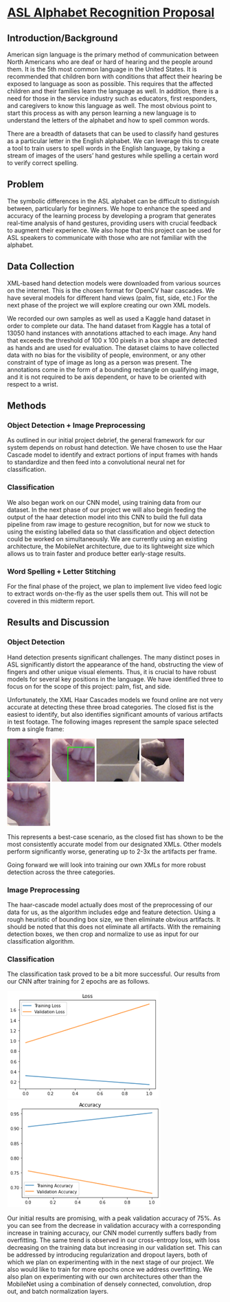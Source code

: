 # [ASL Alphabet Recognition Proposal](https://pthakkar230.github.io/ASLAlphabetRecognition.github.io/) 


## Introduction/Background

American sign language is the primary method of communication between North Americans who are deaf or hard of hearing and the people around them. It is the 5th most common language in the United States. It is recommended that children born with conditions that affect their hearing be exposed to language as soon as possible. This requires that the affected children and their families learn the language as well. In addition, there is a need for those in the service industry such as educators, first responders, and caregivers to know this language as well. The most obvious point to start this process as with any person learning a new language is to understand the letters of the alphabet and how to spell common words.

There are a breadth of datasets that can be used to classify hand gestures as a particular letter in the English alphabet. We can leverage this to create a tool to train users to spell words in the English language, by taking a stream of images of the users’ hand gestures while spelling a certain word to verify correct spelling.

## Problem

The symbolic differences in the ASL alphabet can be difficult to distinguish between, particularly for beginners. We hope to enhance the speed and accuracy of the learning process by developing a program that generates real-time analysis of hand gestures, providing users with crucial feedback to augment their experience. We also hope that this project can be used for ASL speakers to communicate with those who are not familiar with the alphabet.

## Data Collection

XML-based hand detection models were downloaded from various sources on the internet. This is the chosen format for OpenCV haar cascades. We have several models for different hand views (palm, fist, side, etc.) For the next phase of the project we will explore creating our own XML models.

We recorded our own samples as well as used a Kaggle hand dataset in order to complete our data. The hand dataset from Kaggle has a total of 13050 hand instances with annotations attached to each image. Any hand that exceeds the threshold of 100 x 100 pixels in a box shape are detected as hands and are used for evaluation. The dataset claims to have collected data with no bias for the visibility of people, environment, or any other constraint of type of image as long as a person was present. The annotations come in the form of a bounding rectangle on qualifying image, and it is not required to be axis dependent, or have to be oriented with respect to a wrist. 

## Methods

### Object Detection + Image Preprocessing

As outlined in our initial project debrief, the general framework for our system depends on robust hand detection. We have chosen to use the Haar Cascade model to identify and extract portions of input frames with hands to standardize and then feed into a convolutional neural net for classification.

### Classification

We also began work on our CNN model, using training data from our dataset. In the next phase of our project we will also begin feeding the output of the haar detection model into this CNN to build the full data pipeline from raw image to gesture recognition, but for now we stuck to using the existing labelled data so that classification and object detection could be worked on simultaneously. We are currently using an existing architecture, the MobileNet architecture, due to its lightweight size which allows us to train faster and produce better early-stage results.

### Word Spelling + Letter Stitching

For the final phase of the project, we plan to implement live video feed logic to extract words on-the-fly as the user spells them out. This will not be covered in this midterm report.

## Results and Discussion

### Object Detection

Hand detection presents significant challenges. The many distinct poses in ASL significantly distort the appearance of the hand, obstructing the view of fingers and other unique visual elements. Thus, it is crucial to have robust models for several key positions in the language. We have identified three to focus on for the scope of this project: palm, fist, and side.

Unfortunately, the XML Haar Cascades models we found online are not very accurate at detecting these three broad categories. The closed fist is the easiest to identify, but also identifies significant amounts of various artifacts in test footage. The following images represent the sample space selected from a single frame:

<img src="assets\image4.jpg" height="100px">
<img src="assets\image5.jpg" height="100px">
<img src="assets\image6.jpg" height="100px">
<img src="assets\image8.jpg" height="100px">
<img src="assets\image9.jpg" height="100px">

This represents a best-case scenario, as the closed fist has shown to be the most consistently accurate model from our designated XMLs. Other models perform significantly worse, generating up to 2-3x the artifacts per frame.

Going forward we will look into training our own XMLs for more robust detection across the three categories.

### Image Preprocessing

The haar-cascade model actually does most of the preprocessing of our data for us, as the algorithm includes edge and feature detection. Using a rough heuristic of bounding box size, we then eliminate obvious artifacts. It should be noted that this does not eliminate all artifacts. With the remaining detection boxes, we then crop and normalize to use as input for our classification algorithm.

### Classification

The classification task proved to be a bit more successful. Our results from our CNN after training for 2 epochs are as follows. 

<img src="assets\image1.png" height="250px">
<img src="assets\image7.png" height="250px">

Our initial results are promising, with a peak validation accuracy of 75%. As you can see from the decrease in validation accuracy with a corresponding increase in training accuracy, our CNN model currently suffers badly from overfitting. The same trend is observed in our cross-entropy loss, with loss decreasing on the training data but increasing in our validation set. This can be addressed by introducing regularization and dropout layers, both of which we plan on experimenting with in the next stage of our project. We also would like to train for more epochs once we address overfitting. We also plan on experimenting with our own architectures other than the MobileNet using a combination of densely connected, convolution, drop out, and batch normalization layers.


